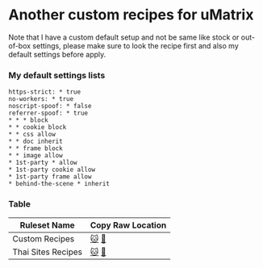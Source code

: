 # Another custom recipes for uMatrix

Note that I have a custom default setup and not be same like stock or out-of-box settings, please make sure to look the recipe first and also my default settings before apply.

### My default settings lists
```
https-strict: * true
no-workers: * true
noscript-spoof: * false
referrer-spoof: * true
* * * block
* * cookie block
* * css allow
* * doc inherit
* * frame block
* * image allow
* 1st-party * allow
* 1st-party cookie allow
* 1st-party frame allow
* behind-the-scene * inherit
```

### Table
| Ruleset Name | Copy Raw Location |
| ------------ | ----------------- |
| Custom Recipes | [:cat:](https://github.com/kowith337/PersonalFilterListCollection/raw/master/ruleset/recipes_custom.txt) [:syringe:](https://gitlab.com/kowith337/PersonalFilterListCollection/raw/master/ruleset/recipes_custom.txt) |
| Thai Sites Recipes | [:cat:](https://github.com/kowith337/PersonalFilterListCollection/raw/master/ruleset/recipes_th.txt) [:syringe:](https://gitlab.com/kowith337/PersonalFilterListCollection/raw/master/ruleset/recipes_th.txt) |